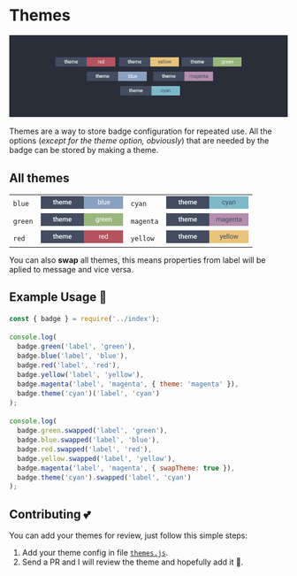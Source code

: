 # Themes

![](../images/themes-preview.png)

Themes are a way to store badge configuration for repeated use. All the options (_except for the theme option, obviously_) that are needed by the badge can be stored by making a theme.

## All themes

|         |                                           |           |                                               |
| ------- | ----------------------------------------- | --------- | --------------------------------------------- |
| `blue`  | ![theme-blue](../images/theme-blue.png)   | `cyan`    | ![theme-cyan](../images/theme-cyan.png)       |
| `green` | ![theme-green](../images/theme-green.png) | `magenta` | ![theme-magenta](../images/theme-magenta.png) |
| `red`   | ![theme-red](../images/theme-red.png)     | `yellow`  | ![theme-yellow](../images/theme-yellow.png)   |

You can also **swap** all themes, this means properties from label will be aplied to message and vice versa.

## Example Usage 👀

```js
const { badge } = require('../index');

console.log(
  badge.green('label', 'green'),
  badge.blue('label', 'blue'),
  badge.red('label', 'red'),
  badge.yellow('label', 'yellow'),
  badge.magenta('label', 'magenta', { theme: 'magenta' }),
  badge.theme('cyan')('label', 'cyan')
);

console.log(
  badge.green.swapped('label', 'green'),
  badge.blue.swapped('label', 'blue'),
  badge.red.swapped('label', 'red'),
  badge.yellow.swapped('label', 'yellow'),
  badge.magenta('label', 'magenta', { swapTheme: true }),
  badge.theme('cyan').swapped('label', 'cyan')
);
```

## Contributing 💕

You can add your themes for review, just follow this simple steps:

1. Add your theme config in file [`themes.js`](../themes.js).
2. Send a PR and I will review the theme and hopefully add it 💪.
